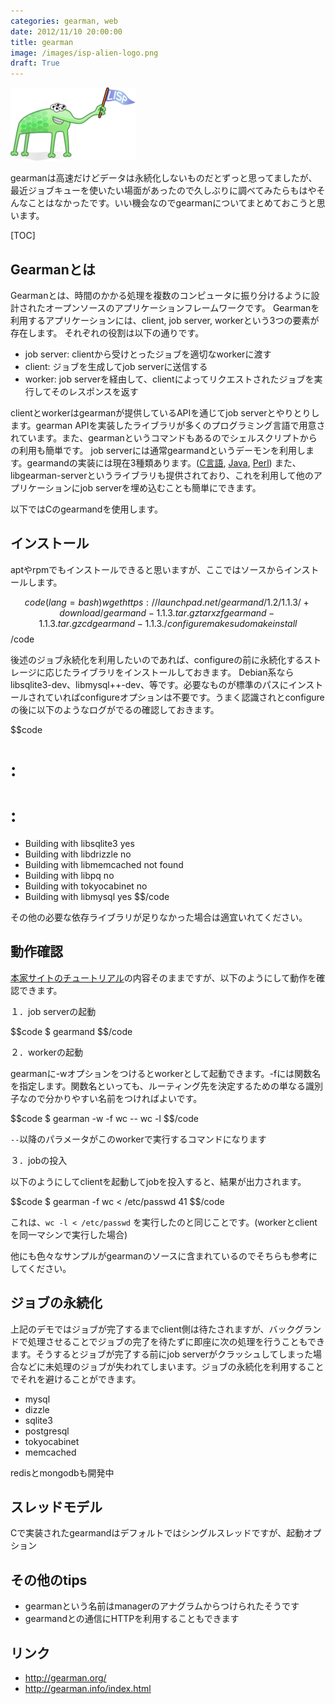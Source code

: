 ```yaml
---
categories: gearman, web
date: 2012/11/10 20:00:00
title: gearman
image: /images/isp-alien-logo.png
draft: True
---
```


![lisp](/images/lisp-alien-logo.png)

gearmanは高速だけどデータは永続化しないものだとずっと思ってましたが、最近ジョブキューを使いたい場面があったので久しぶりに調べてみたらもはやそんなことはなかったです。いい機会なのでgearmanについてまとめておこうと思います。

[TOC]

## Gearmanとは

Gearmanとは、時間のかかる処理を複数のコンピュータに振り分けるように設計されたオープンソースのアプリケーションフレームワークです。
Gearmanを利用するアプリケーションには、client, job server, workerという3つの要素が存在します。
それぞれの役割は以下の通りです。

* job server: clientから受けとったジョブを適切なworkerに渡す
* client: ジョブを生成してjob serverに送信する
* worker: job serverを経由して、clientによってリクエストされたジョブを実行してそのレスポンスを返す

clientとworkerはgearmanが提供しているAPIを通じてjob serverとやりとりします。gearman APIを実装したライブラリが多くのプログラミング言語で用意されています。また、gearmanというコマンドもあるのでシェルスクリプトからの利用も簡単です。 job serverには通常gearmandというデーモンを利用します。gearmandの実装には現在3種類あります。([C言語](https://launchpad.net/gearmand), [Java](http://code.google.com/p/java-gearman-service/), [Perl](http://search.cpan.org/dist/Gearman-Server/))  また、libgearman-serverというライブラリも提供されており、これを利用して他のアプリケーションにjob serverを埋め込むことも簡単にできます。

以下ではCのgearmandを使用します。

## インストール

aptやrpmでもインストールできると思いますが、ここではソースからインストールします。

$$code(lang=bash)
wget https://launchpad.net/gearmand/1.2/1.1.3/+download/gearmand-1.1.3.tar.gz
tar xzf gearmand-1.1.3.tar.gz
cd gearmand-1.1.3
./configure
make
sudo make install
$$/code


後述のジョブ永続化を利用したいのであれば、configureの前に永続化するストレージに応じたライブラリをインストールしておきます。
Debian系ならlibsqlite3-dev、libmysql++-dev、等です。必要なものが標準のパスにインストールされていればconfigureオプションは不要です。うまく認識されとconfigureの後に以下のようなログがでるの確認しておきます。

$$code
#  :
#  :
   * Building with libsqlite3   yes
   * Building with libdrizzle   no
   * Building with libmemcached not found
   * Building with libpq        no
   * Building with tokyocabinet no
   * Building with libmysql     yes
$$/code

その他の必要な依存ライブラリが足りなかった場合は適宜いれてください。

## 動作確認

[本家サイトのチュートリアル](http://gearman.org/index.php\?id=getting_started)の内容そのままですが、以下のようにして動作を確認できます。

１．job serverの起動

$$code
$ gearmand
$$/code


２．workerの起動

gearmanに-wオプションをつけるとworkerとして起動できます。-fには関数名を指定します。関数名といっても、ルーティング先を決定するための単なる識別子なので分かりやすい名前をつければよいです。

$$code
$ gearman -w -f wc -- wc -l
$$/code

```--```以降のパラメータがこのworkerで実行するコマンドになります

３．jobの投入

以下のようにしてclientを起動してjobを投入すると、結果が出力されます。

$$code
$ gearman -f wc < /etc/passwd
41
$$/code


これは、```wc -l < /etc/passwd``` を実行したのと同じことです。(workerとclientを同一マシンで実行した場合)

他にも色々なサンプルがgearmanのソースに含まれているのでそちらも参考にしてください。

## ジョブの永続化

上記のデモではジョブが完了するまでclient側は待たされますが、バックグランドで処理させることでジョブの完了を待たずに即座に次の処理を行うこともできます。そうするとジョブが完了する前にjob serverがクラッシュしてしまった場合などに未処理のジョブが失われてしまいます。ジョブの永続化を利用することでそれを避けることができます。

* mysql
* dizzle
* sqlite3
* postgresql
* tokyocabinet
* memcached

redisとmongodbも開発中

## スレッドモデル

Cで実装されたgearmandはデフォルトではシングルスレッドですが、起動オプション

## その他のtips

* gearmanという名前はmanagerのアナグラムからつけられたそうです
* gearmandとの通信にHTTPを利用することもできます

## リンク

* http://gearman.org/
* http://gearman.info/index.html
